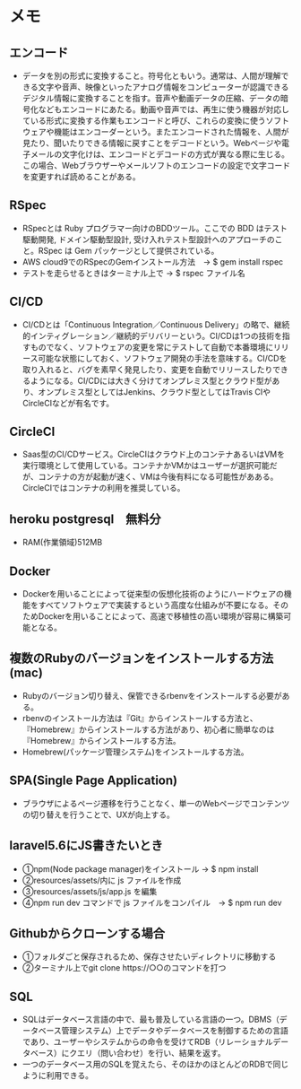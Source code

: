 # メモ

## エンコード

* データを別の形式に変換すること。符号化ともいう。通常は、人間が理解できる文字や音声、映像といったアナログ情報をコンピューターが認識できるデジタル情報に変換することを指す。音声や動画データの圧縮、データの暗号化などもエンコードにあたる。動画や音声では、再生に使う機器が対応している形式に変換する作業もエンコードと呼び、これらの変換に使うソフトウェアや機能はエンコーダーという。またエンコードされた情報を、人間が見たり、聞いたりできる情報に戻すことをデコードという。Webページや電子メールの文字化けは、エンコードとデコードの方式が異なる際に生じる。この場合、Webブラウザーやメールソフトのエンコードの設定で文字コードを変更すれば読めることがある。

## RSpec

* RSpecとは Ruby プログラマー向けのBDDツール。ここでの BDD はテスト駆動開発, ドメイン駆動型設計, 受け入れテスト型設計へのアプローチのこと。RSpec は Gem パッケージとして提供されている。
* AWS cloud9でのRSpecのGemインストール方法　→ $ gem install rspec
* テストを走らせるときはターミナル上で → $ rspec ファイル名

## CI/CD

* CI/CDとは「Continuous Integration／Continuous Delivery」の略で、継続的インティグレーション／継続的デリバリーという。CI/CDは1つの技術を指すものでなく、ソフトウェアの変更を常にテストして自動で本番環境にリリース可能な状態にしておく、ソフトウェア開発の手法を意味する。CI/CDを取り入れると、バグを素早く発見したり、変更を自動でリリースしたりできるようになる。CI/CDには大きく分けてオンプレミス型とクラウド型があり、オンプレミス型としてはJenkins、クラウド型としてはTravis CIやCircleCIなどが有名です。

## CircleCI

* Saas型のCI/CDサービス。CircleCIはクラウド上のコンテナあるいはVMを実行環境として使用している。コンテナかVMかはユーザーが選択可能だが、コンテナの方が起動が速く、VMは今後有料になる可能性があある。CircleCIではコンテナの利用を推奨している。

## heroku postgresql　無料分

* RAM(作業領域)512MB

## Docker

* Dockerを用いることによって従来型の仮想化技術のようにハードウェアの機能をすべてソフトウェアで実装するという高度な仕組みが不要になる。そのためDockerを用いることによって、高速で移植性の高い環境が容易に構築可能となる。

## 複数のRubyのバージョンをインストールする方法(mac)

* Rubyのバージョン切り替え、保管できるrbenvをインストールする必要がある。
* rbenvのインストール方法は『Git』からインストールする方法と、『Homebrew』からインストールする方法があり、初心者に簡単なのは『Homebrew』からインストールする方法。
* Homebrew(パッケージ管理システム)をインストールする方法。

## SPA(Single Page Application)

* ブラウザによるページ遷移を行うことなく、単一のWebページでコンテンツの切り替えを行うことで、UXが向上する。

## laravel5.6にJS書きたいとき

* ①npm(Node package manager)をインストール → $ npm install
* ②resources/assets/内に js ファイルを作成
* ③resources/assets/js/app.js を編集
* ④npm run dev コマンドで js ファイルをコンパイル　→ $ npm run dev

## Githubからクローンする場合
* ①フォルダごと保存されるため、保存させたいディレクトリに移動する
* ②ターミナル上でgit clone https://○○のコマンドを打つ

## SQL
* SQLはデータベース言語の中で、最も普及している言語の一つ。DBMS（データベース管理システム）上でデータやデータベースを制御するための言語であり、ユーザーやシステムからの命令を受けてRDB（リレーショナルデータベース）にクエリ（問い合わせ）を行い、結果を返す。
* 一つのデータベース用のSQLを覚えたら、そのほかのほとんどのRDBで同じように利用できる。
